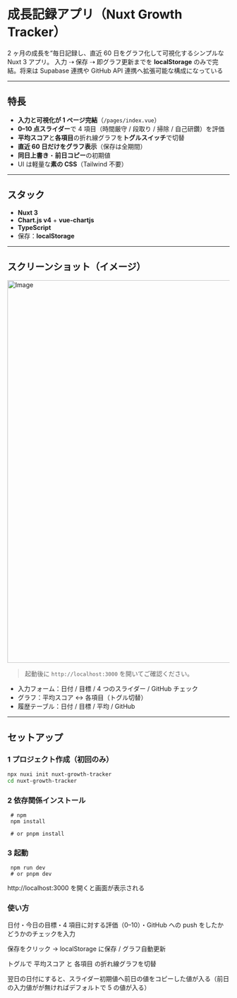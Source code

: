# 成長記録アプリ（Nuxt Growth Tracker）

2 ヶ月の成長を“毎日記録し、直近 60 日をグラフ化して可視化するシンプルな Nuxt 3 アプリ。
入力 ⇢ 保存 ⇢ 即グラフ更新までを **localStorage** のみで完結。将来は Supabase 連携や GitHub API 連携へ拡張可能な構成になっている

---

## 特長

- **入力と可視化が 1 ページ完結**（`/pages/index.vue`）
- **0–10 点スライダー**で 4 項目（時間厳守 / 段取り / 掃除 / 自己研鑽）を評価
- **平均スコア**と**各項目**の折れ線グラフを**トグルスイッチ**で切替
- **直近 60 日だけをグラフ表示**（保存は全期間）
- **同日上書き**・**前日コピー**の初期値
- UI は軽量な**素の CSS**（Tailwind 不要）

---

## スタック

- **Nuxt 3**
- **Chart.js v4** + **vue-chartjs**
- **TypeScript**
- 保存：**localStorage**

---

## スクリーンショット（イメージ）

<img width="1084" height="868" alt="Image" src="https://github.com/user-attachments/assets/99b161b8-b449-4309-adec-803357c16347" />

> 起動後に `http://localhost:3000` を開いてご確認ください。

- 入力フォーム：日付 / 目標 / 4 つのスライダー / GitHub チェック
- グラフ：平均スコア ↔ 各項目（トグル切替）
- 履歴テーブル：日付 / 目標 / 平均 / GitHub

---

## セットアップ

### 1 プロジェクト作成（初回のみ）

```bash
npx nuxi init nuxt-growth-tracker
cd nuxt-growth-tracker

```

### 2 依存関係インストール

```
 # npm
 npm install

 # or pnpm install
```

### 3 起動

```
 npm run dev
 # or pnpm dev
```

http://localhost:3000 を開くと画面が表示される

### 使い方

日付・今日の目標・4 項目に対する評価（0–10）・GitHub への push をしたかどうかのチェックを入力

保存をクリック → localStorage に保存 / グラフ自動更新

トグルで 平均スコア と 各項目 の折れ線グラフを切替

翌日の日付にすると、スライダー初期値へ前日の値をコピーした値が入る（前日の入力値がが無ければデフォルトで 5 の値が入る）
